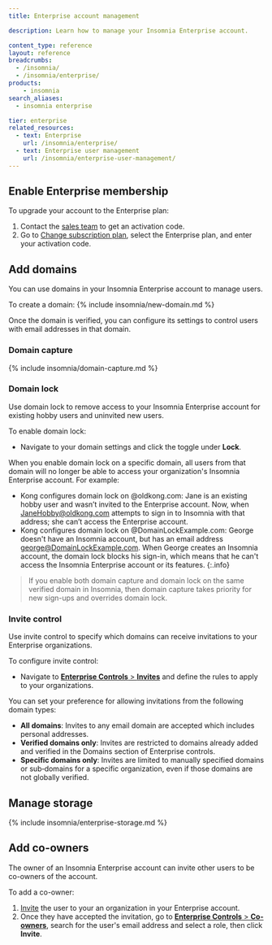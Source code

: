 ```yaml
---
title: Enterprise account management

description: Learn how to manage your Insomnia Enterprise account.

content_type: reference
layout: reference
breadcrumbs: 
  - /insomnia/
  - /insomnia/enterprise/
products:
    - insomnia
search_aliases:
  - insomnia enterprise

tier: enterprise
related_resources:
  - text: Enterprise
    url: /insomnia/enterprise/
  - text: Enterprise user management
    url: /insomnia/enterprise-user-management/
---
```


## Enable Enterprise membership

To upgrade your account to the Enterprise plan:
1. Contact the [sales team](https://insomnia.rest/pricing/contact) to get an activation code.
1. Go to [Change subscription plan](https://app.insomnia.rest/app/subscription/update), select the Enterprise plan, and enter your activation code.

## Add domains

You can use domains in your Insomnia Enterprise account to manage users.

To create a domain:
{% include insomnia/new-domain.md %}

Once the domain is verified, you can configure its settings to control users with email addresses in that domain.

### Domain capture

{% include insomnia/domain-capture.md %}

### Domain lock

Use domain lock to remove access to your Insomnia Enterprise account for existing hobby users and uninvited new users.

To enable domain lock:
- Navigate to your domain settings and click the toggle under **Lock**.

When you enable domain lock on a specific domain, all users from that domain will no longer be able to access your organization's Insomnia Enterprise account. For example:
- Kong configures domain lock on @oldkong.com: Jane is an existing hobby user and wasn’t invited to the Enterprise account. Now, when JaneHobby@oldkong.com attempts to sign in to Insomnia with that address; she can’t access the Enterprise account.
- Kong configures domain lock on @DomainLockExample.com: George doesn't have an Insomnia account, but has an email address george@DomainLockExample.com. When George creates an Insomnia account, the domain lock blocks his sign-in, which means that he can't access the Insomnia Enterprise account or its features.
{:.info}
> If you enable both domain capture and domain lock on the same verified domain in Insomnia, then domain capture takes priority for new sign-ups and overrides domain lock.

### Invite control
Use invite control to specify which domains can receive invitations to your Enterprise organizations.

To configure invite control: 
- Navigate to [**Enterprise Controls** > **Invites**](https://app.insomnia.rest/app/enterprise/invite) and define the rules to apply to your organizations.

You can set your preference for allowing invitations from the following domain types:
- **All domains**: Invites to any email domain are accepted which includes personal addresses.
- **Verified domains only**: Invites are restricted to domains already added and verified in the Domains section of Enterprise controls.
- **Specific domains only**: Invites are limited to manually specified domains or sub‑domains for a specific organization, even if those domains are not globally verified.


## Manage storage

{% include insomnia/enterprise-storage.md %}

## Add co-owners

The owner of an Insomnia Enterprise account can invite other users to be co-owners of the account.

To add a co-owner:
1. [Invite](/insomnia/organizations/#invite-users-to-your-organization) the user to your an organization in your Enterprise account.
1. Once they have accepted the invitation, go to [**Enterprise Controls** > **Co-owners**](https://app.insomnia.rest/app/enterprise/co-owners), search for the user's email address and select a role, then click **Invite**.
